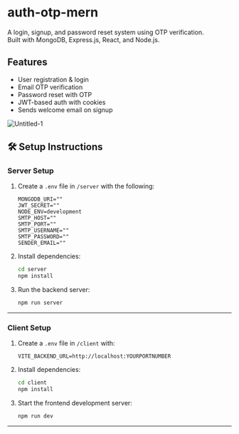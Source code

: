 # auth-otp-mern

A login, signup, and password reset system using OTP verification.  
Built with MongoDB, Express.js, React, and Node.js.

## Features

- User registration & login
- Email OTP verification
- Password reset with OTP
- JWT-based auth with cookies
- Sends welcome email on signup

![Untitled-1](https://github.com/user-attachments/assets/330422fb-ff15-4fa4-99a3-ab47dd7363a1)

## 🛠️ Setup Instructions

### Server Setup

1. Create a `.env` file in `/server` with the following:

   ```env
   MONGODB_URI=""
   JWT_SECRET=""
   NODE_ENV=development
   SMTP_HOST=""
   SMTP_PORT=""
   SMTP_USERNAME=""
   SMTP_PASSWORD=""
   SENDER_EMAIL=""
   ```

2. Install dependencies:

   ```bash
   cd server
   npm install
   ```

3. Run the backend server:

   ```bash
   npm run server
   ```

---

### Client Setup

1. Create a `.env` file in `/client` with:

   ```env
   VITE_BACKEND_URL=http://localhost:YOURPORTNUMBER
   ```

2. Install dependencies:

   ```bash
   cd client
   npm install
   ```

3. Start the frontend development server:

   ```bash
   npm run dev
   ```

---
